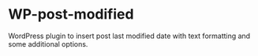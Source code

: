 # WP-post-modified
WordPress plugin to insert post last modified date with text formatting and some additional options.
